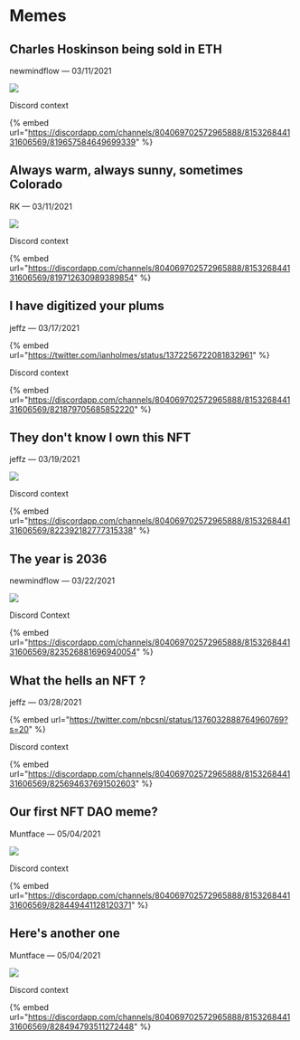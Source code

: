 # Memes



## Charles Hoskinson being sold in ETH

newmindflow — 03/11/2021

![](https://cdn.discordapp.com/attachments/815326844131606569/819657584293707866/Screenshot_2021-03-11_at_21.44.04.png)

Discord context

{% embed url="https://discordapp.com/channels/804069702572965888/815326844131606569/819657584649699339" %}



## Always warm, always sunny, sometimes Colorado

RK — 03/11/2021

![](https://cdn.discordapp.com/attachments/815326844131606569/819712630590537768/20210311_162201.jpg)

Discord context

{% embed url="https://discordapp.com/channels/804069702572965888/815326844131606569/819712630989389854" %}

## I have digitized your plums

jeffz — 03/17/2021

{% embed url="https://twitter.com/ianholmes/status/1372256722081832961" %}

Discord context

{% embed url="https://discordapp.com/channels/804069702572965888/815326844131606569/821879705685852220" %}

## They don't know I own this NFT

jeffz — 03/19/2021

![](https://cdn.discordapp.com/attachments/386223132496887808/822350447649095731/EwzzayyWEAAQDkj.jpg)

Discord context

{% embed url="https://discordapp.com/channels/804069702572965888/815326844131606569/822392182777315338" %}

## The year is 2036

newmindflow — 03/22/2021

![](https://cdn.discordapp.com/attachments/815326844131606569/823526881617903676/Screenshot_2021-03-22_at_14.00.23.png)

Discord Context

{% embed url="https://discordapp.com/channels/804069702572965888/815326844131606569/823526881696940054" %}

## What the hells an NFT ?

jeffz — 03/28/2021

{% embed url="https://twitter.com/nbcsnl/status/1376032888764960769?s=20" %}

Discord context

{% embed url="https://discordapp.com/channels/804069702572965888/815326844131606569/825694637691502603" %}

## Our first NFT DAO meme?

Muntface — 05/04/2021

![](https://cdn.discordapp.com/attachments/815326844131606569/828449440968867840/DAO_GifV03.gif)

Discord context

{% embed url="https://discordapp.com/channels/804069702572965888/815326844131606569/828449441128120371" %}

## Here's another one

Muntface — 05/04/2021

![](https://cdn.discordapp.com/attachments/815326844131606569/828494792954478602/DAOwwf_GIF_V01.gif)

Discord context

{% embed url="https://discordapp.com/channels/804069702572965888/815326844131606569/828494793511272448" %}




